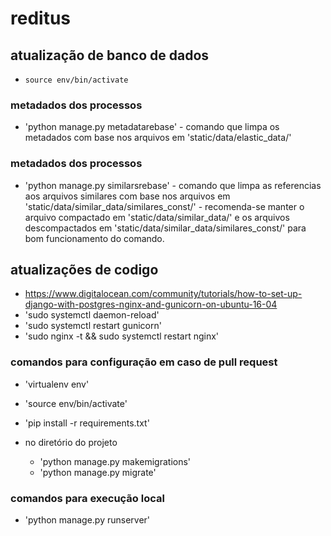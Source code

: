 # reditus

## atualização de banco de dados
 - `source env/bin/activate`
 ### metadados dos processos
   - 'python manage.py metadatarebase'
    - comando que limpa os metadados com base nos arquivos em 'static/data/elastic_data/'
 ### metadados dos processos
   - 'python manage.py similarsrebase'
    - comando que limpa as referencias aos arquivos similares com base nos arquivos em 'static/data/similar_data/similares_const/'
    - recomenda-se manter o arquivo compactado em 'static/data/similar_data/' e os arquivos descompactados em 'static/data/similar_data/similares_const/' para bom funcionamento do comando.

## atualizações de codigo
 - https://www.digitalocean.com/community/tutorials/how-to-set-up-django-with-postgres-nginx-and-gunicorn-on-ubuntu-16-04
 - 'sudo systemctl daemon-reload'
 - 'sudo systemctl restart gunicorn'
 - 'sudo nginx -t && sudo systemctl restart nginx'

### comandos para configuração em caso de pull request
 - 'virtualenv env'
 - 'source env/bin/activate'
 - 'pip install -r requirements.txt'

 - no diretório do projeto
    - 'python manage.py makemigrations'
    - 'python manage.py migrate'

### comandos para execução local
 - 'python manage.py runserver'
